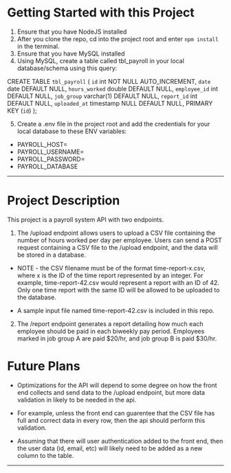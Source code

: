 # Getting Started with this Project

1. Ensure that you have NodeJS installed
2. After you clone the repo, cd into the project root and enter `npm install` in the terminal.
3. Ensure that you have MySQL installed
4. Using MySQL, create a table called tbl_payroll in your local database/schema using this query:

CREATE TABLE `tbl_payroll` (
`id` int NOT NULL AUTO_INCREMENT,
`date` date DEFAULT NULL,
`hours_worked` double DEFAULT NULL,
`employee_id` int DEFAULT NULL,
`job_group` varchar(1) DEFAULT NULL,
`report_id` int DEFAULT NULL,
`uploaded_at` timestamp NULL DEFAULT NULL,
PRIMARY KEY (`id`)
);

5. Create a .env file in the project root and add the credentials for your local database to these ENV variables:

- PAYROLL_HOST=
- PAYROLL_USERNAME=
- PAYROLL_PASSWORD=
- PAYROLL_DATABASE

---

# Project Description

This project is a payroll system API with two endpoints.

1. The /upload endpoint allows users to upload a CSV file containing the number of hours worked per day per employee. Users can send a POST request containing a CSV file to the /upload endpoint, and the data will be stored in a database.

- NOTE - the CSV filename must be of the format time-report-x.csv, where x is the ID of the time report represented by an integer. For example, time-report-42.csv would represent a report with an ID of 42. Only one time report with the same ID will be allowed to be uploaded to the database.

- A sample input file named time-report-42.csv is included in this repo.

2. The /report endpoint generates a report detailing how much each employee should be paid in each biweekly pay period. Employees marked in job group A are paid $20/hr, and job group B is paid $30/hr.

# Future Plans

- Optimizations for the API will depend to some degree on how the front end collects and send data to the /upload endpoint, but more data validation in likely to be needed in the api.

- For example, unless the front end can guarentee that the CSV file has full and correct data in every row, then the api should perform this validation.

- Assuming that there will user authentication added to the front end, then the user data (id, email, etc) will likely need to be added as a new column to the table.

---

